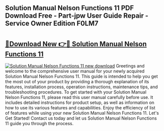 ## Solution Manual Nelson Functions 11 PDF Download Free - Part-jpw User Guide Repair - Service Owner Edition F0LM7

# <h2><a href="http://bc8223.oget.top/?id=Solution+Manual+Nelson+Functions+11">🔗Download New 👉🔴 Solution Manual Nelson Functions 11</a></h2>

[![Solution Manual Nelson Functions 11 new download](https://i.imgur.com/5g1atiW.png)](http://bc8223.oget.top/?id=Solution+Manual+Nelson+Functions+11)
Greetings and welcome to the comprehensive user manual for your newly acquired Solution Manual Nelson Functions 11. This guide is intended to help you get the most out of your product by providing a thorough explanation of its features, installation process, operation instructions, maintenance tips, and troubleshooting procedures. To get started with your Solution Manual Nelson Functions 11, please read this user manual carefully before use. It includes detailed instructions for product setup, as well as information on how to use its various features and capabilities. Enjoy the efficiency of list of features while using your new Solution Manual Nelson Functions 11. Let's Get Started! Contact us today and let us Solution Manual Nelson Functions 11 guide you through the process.
